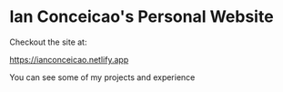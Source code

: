 # Ian Conceicao's Personal Website

Checkout the site at:

https://ianconceicao.netlify.app

You can see some of my projects and experience
